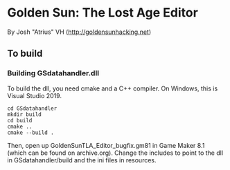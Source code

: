 # Golden Sun: The Lost Age Editor

By Josh "Atrius" VH (http://goldensunhacking.net)

## To build

### Building GSdatahandler.dll
To build the dll, you need cmake and a C++ compiler. On Windows, this is Visual Studio 2019.

```
cd GSdatahandler
mkdir build
cd build
cmake ..
cmake --build .
```

Then, open up GoldenSunTLA_Editor_bugfix.gm81 in Game Maker 8.1 (which can be found on archive.org). Change the includes to point to the dll in GSdatahandler/build and the ini files in resources.
